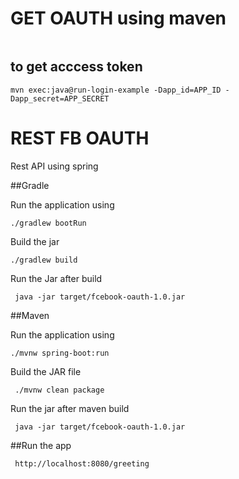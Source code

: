 # GET OAUTH using maven
```mvn compile
```

## to get acccess token
```
mvn exec:java@run-login-example -Dapp_id=APP_ID -Dapp_secret=APP_SECRET
```


# REST FB OAUTH
Rest API using spring


##Gradle

Run the application using 

```
./gradlew bootRun
```

Build the jar

```
./gradlew build
```

Run the Jar after build

```
 java -jar target/fcebook-oauth-1.0.jar
```



##Maven

Run the application using 

```
./mvnw spring-boot:run
```

Build the JAR file

```
 ./mvnw clean package
 ```


 Run the jar after maven build
```
 java -jar target/fcebook-oauth-1.0.jar
 ```



##Run the app

```
 http://localhost:8080/greeting
 ```